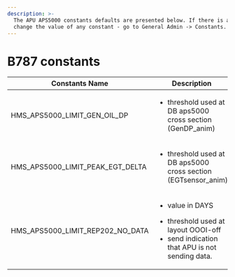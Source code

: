 ```yaml
---
description: >-
  The APU APS5000 constants defaults are presented below. If there is a need to
  change the value of any constant - go to General Admin -> Constants.
---
```


# B787 constants

| Constants Name                        | Description                                                                                                                              | Value |
| ------------------------------------- | ---------------------------------------------------------------------------------------------------------------------------------------- | ----- |
| HMS\_APS5000\_LIMIT\_GEN\_OIL\_DP     | <ul><li>threshold used at DB aps5000 cross section (GenDP_anim)</li></ul>                                                                | 20    |
| HMS\_APS5000\_LIMIT\_PEAK\_EGT\_DELTA | <ul><li>threshold used at DB aps5000 cross section (EGTsensor_anim)</li></ul>                                                            | 79.5  |
| HMS\_APS5000\_LIMIT\_REP202\_NO\_DATA | <ul><li>value in DAYS</li></ul><ul><li>threshold used at layout OOOI-off</li><li>send indication that APU is not sending data.</li></ul> | 2     |
